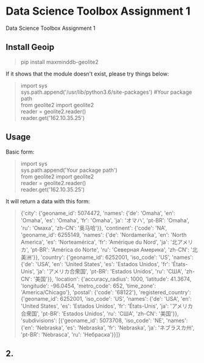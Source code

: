 Data Science Toolbox Assignment 1
===
Data Science Toolbox Assignment 1
## Install Geoip
>pip install maxminddb-geolite2


If it shows that the module doesn't exist, please try things below:<br> 

>import sys<br> 
>sys.path.append('/usr/lib/python3.6/site-packages') #Your package path<br> 
>from geolite2 import geolite2 <br> 
>reader = geolite2.reader()<br> 
>reader.get('162.10.35.25')<br> 

## Usage
Basic form:

>import sys<br> 
>sys.path.append('Your package path') <br> 
>from geolite2 import geolite2 <br> 
>reader = geolite2.reader()<br> 
>reader.get('162.10.35.25')<br> 

It will return a data with this form:

>{'city': {'geoname_id': 5074472,
  'names': {'de': 'Omaha',
   'en': 'Omaha',
   'es': 'Omaha',
   'fr': 'Omaha',
   'ja': 'オマハ',
   'pt-BR': 'Omaha',
   'ru': 'Омаха',
   'zh-CN': '奥马哈'}},
 'continent': {'code': 'NA',
  'geoname_id': 6255149,
  'names': {'de': 'Nordamerika',
   'en': 'North America',
   'es': 'Norteamérica',
   'fr': 'Amérique du Nord',
   'ja': '北アメリカ',
   'pt-BR': 'América do Norte',
   'ru': 'Северная Америка',
   'zh-CN': '北美洲'}},
 'country': {'geoname_id': 6252001,
  'iso_code': 'US',
  'names': {'de': 'USA',
   'en': 'United States',
   'es': 'Estados Unidos',
   'fr': 'États-Unis',
   'ja': 'アメリカ合衆国',
   'pt-BR': 'Estados Unidos',
   'ru': 'США',
   'zh-CN': '美国'}},
 'location': {'accuracy_radius': 1000,
  'latitude': 41.3674,
  'longitude': -96.0454,
  'metro_code': 652,
  'time_zone': 'America/Chicago'},
 'postal': {'code': '68122'},
 'registered_country': {'geoname_id': 6252001,
  'iso_code': 'US',
  'names': {'de': 'USA',
   'en': 'United States',
   'es': 'Estados Unidos',
   'fr': 'États-Unis',
   'ja': 'アメリカ合衆国',
   'pt-BR': 'Estados Unidos',
   'ru': 'США',
   'zh-CN': '美国'}},
 'subdivisions': [{'geoname_id': 5073708,
   'iso_code': 'NE',
   'names': {'en': 'Nebraska',
    'es': 'Nebraska',
    'fr': 'Nebraska',
    'ja': 'ネブラスカ州',
    'pt-BR': 'Nebrasca',
    'ru': 'Небраска'}}]}

## 2. 
